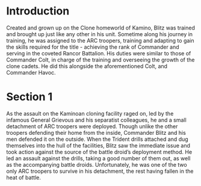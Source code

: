 # Introduction

Created and grown up on the Clone homeworld of Kamino, Blitz was trained and brought up just like any other in his unit.
Sometime along his journey in training, he was assigned to the ARC troopers, training and adapting to gain the skills required for the title - achieving the rank of Commander and serving in the coveted Rancor Battalion.
His duties were similar to those of Commander Colt, in charge of the training and overseeing the growth of the clone cadets.
He did this alongside the aforementioned Colt, and Commander Havoc.

# Section 1

As the assault on the Kaminoan cloning facility raged on, led by the infamous General Grievous and his separatist colleagues, he and a small detachment of ARC troopers were deployed.
Though unlike the other troopers defending their home from the inside, Commander Blitz and his men defended it on the outside.
When the Trident drills attached and dug themselves into the hull of the facilities, Blitz saw the immediate issue and took action against the source of the battle droid’s deployment method.
He led an assault against the drills, taking a good number of them out, as well as the accompanying battle droids.
Unfortunately, he was one of the two only ARC troopers to survive in his detachment, the rest having fallen in the heat of battle.

